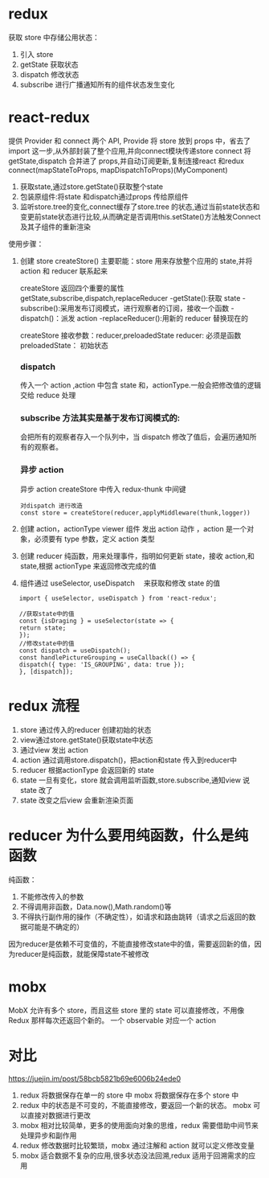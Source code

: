 # redux

获取 store 中存储公用状态：

1. 引入 store
2. getState 获取状态
3. dispatch 修改状态
4. subscribe 进行广播通知所有的组件状态发生变化

# react-redux

提供 Provider 和 connect 两个 API,
Provide 将 store 放到 props 中，省去了 import 这一步,从外部封装了整个应用,并向connect模块传递store
connect 将 getState,dispatch 合并进了 props,并自动订阅更新,复制连接react 和redux
connect(mapStateToProps, mapDispatchToProps)(MyComponent)
 1. 获取state,通过store.getState()获取整个state
 2. 包装原组件:将state 和dispatch通过props 传给原组件
 3. 监听store.tree的变化,connect缓存了store.tree 的状态,通过当前state状态和变更前state状态进行比较,从而确定是否调用this.setState()方法触发Connect及其子组件的重新渲染


使用步骤：

1. 创建 store createStore()
   主要职能：store 用来存放整个应用的 state,并将 action 和 reducer 联系起来

   createStore 返回四个重要的属性 getState,subscribe,dispatch,replaceReducer
   -getState():获取 state
   -subscribe():采用发布订阅模式，进行观察者的订阅，接收一个函数
   -dispatch()：派发 action
   -replaceReducer():用新的 reducer 替换现在的

   createStore 接收参数：reducer,preloadedState
   reducer: 必须是函数
   preloadedState： 初始状态

   ### dispatch

   传入一个 action ,action 中包含 state 和，actionType.一般会把修改值的逻辑交给 reduce 处理

   ### subscribe 方法其实是基于发布订阅模式的:

   会把所有的观察者存入一个队列中，当 dispatch 修改了值后，会遍历通知所有的观察者。

   ### 异步 action

   异步 action createStore 中传入 redux-thunk 中间键

   ```
   对dispatch 进行改造
   const store = createStore(reducer,applyMiddleware(thunk,logger))
   ```

2. 创建 action，actionType
   viewer 组件 发出 action 动作 ，action 是一个对象，必须要有 type 参数，定义 action 类型

3. 创建 reducer
   纯函数，用来处理事件，指明如何更新 state，接收 action,和 state,根据 actionType 来返回修改完成的值

4. 组件通过 useSelector, useDispatch 　来获取和修改 state 的值

```
   import { useSelector, useDispatch } from 'react-redux';

   //获取state中的值
   const {isDraging } = useSelector(state => {
   return state;
   });
   //修改state中的值
   const dispatch = useDispatch();
   const handlePictureGrouping = useCallback(() => {
   dispatch({ type: 'IS_GROUPING', data: true });
   }, [dispatch]);

```
# redux 流程
1. store 通过传入的reducer 创建初始的状态
2. view通过store.getState()获取state中状态
3. 通过view 发出 action
4. action 通过调用store.dispatch()，把action和state 传入到reducer中
5. reducer 根据actionType 会返回新的 state
6. state 一旦有变化，store 就会调用监听函数,store.subscribe,通知view 说state 改了
7. state 改变之后view 会重新渲染页面


# reducer 为什么要用纯函数，什么是纯函数
 纯函数：
 1. 不能修改传入的参数
 2. 不得调用非函数，Data.now(),Math.random()等
 3. 不得执行副作用的操作（不确定性），如请求和路由跳转（请求之后返回的数据可能是不确定的）

因为reducer是依赖不可变值的，不能直接修改state中的值，需要返回新的值，因为reducer是纯函数，就能保障state不被修改

# mobx

MobX 允许有多个 store，而且这些 store 里的 state 可以直接修改，不用像 Redux 那样每次还返回个新的。
一个 observable 对应一个 action

# 对比

https://juejin.im/post/58bcb5821b69e6006b24ede0

1. redux 将数据保存在单一的 store 中
   mobx 将数据保存在多个 store 中
2. redux 中的状态是不可变的，不能直接修改，要返回一个新的状态。
   mobx 可以直接对数据进行更改
3. mobx 相对比较简单，更多的使用面向对象的思维，redux 需要借助中间节来处理异步和副作用
4. redux 修改数据时比较繁琐，mobx 通过注解和 action 就可以定义修改变量
5. mobx 适合数据不复杂的应用,很多状态没法回溯,redux 适用于回溯需求的应用



